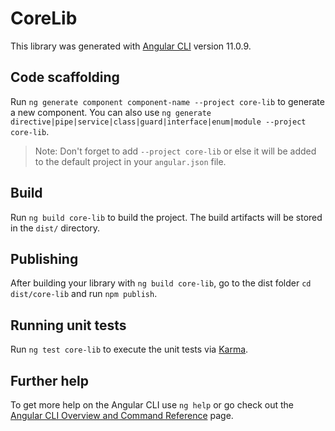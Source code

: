 # CoreLib

This library was generated with [Angular CLI](https://github.com/angular/angular-cli) version 11.0.9.

## Code scaffolding

Run `ng generate component component-name --project core-lib` to generate a new component. You can also use `ng generate directive|pipe|service|class|guard|interface|enum|module --project core-lib`.
> Note: Don't forget to add `--project core-lib` or else it will be added to the default project in your `angular.json` file. 

## Build

Run `ng build core-lib` to build the project. The build artifacts will be stored in the `dist/` directory.

## Publishing

After building your library with `ng build core-lib`, go to the dist folder `cd dist/core-lib` and run `npm publish`.

## Running unit tests

Run `ng test core-lib` to execute the unit tests via [Karma](https://karma-runner.github.io).

## Further help

To get more help on the Angular CLI use `ng help` or go check out the [Angular CLI Overview and Command Reference](https://angular.io/cli) page.
